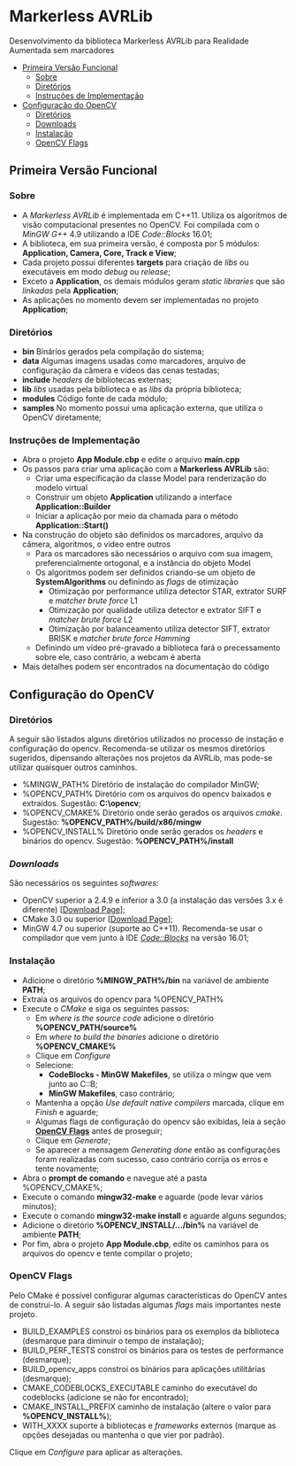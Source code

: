# Markerless AVRLib
Desenvolvimento da biblioteca Markerless AVRLib para Realidade Aumentada sem marcadores

* [Primeira Versão Funcional](#primeira-versão-funcional)
	* [Sobre](#sobre)
	* [Diretórios](#diretórios)
	* [Instruções de Implementação](#instruções-de-implementação)
* [Configuração do OpenCV](#configuração-do-opencv)
	* [Diretórios](#diretórios)
	* [Downloads](#downloads)
	* [Instalação](#instalação)
	* [OpenCV Flags](#opencv-flags)

## Primeira Versão Funcional

### Sobre
* A _Markerless AVRLib_ é implementada em C++11. Utiliza os algoritmos de visão computacional presentes no OpenCV. Foi compilada com o _MinGW G++_ 4.9 utilizando a IDE _Code::Blocks_ 16.01;
* A biblioteca, em sua primeira versão, é composta por 5 módulos: __Application, Camera, Core, Track e View__;
* Cada projeto possui diferentes __targets__ para criação de _libs_ ou executáveis em modo _debug_ ou _release_;
* Exceto a __Application__, os demais módulos geram _static libraries_ que são _linkadas_ pela __Application__;
* As aplicações no momento devem ser implementadas no projeto __Application__;

### Diretórios
* __bin__		Binários gerados pela compilação do sistema;
* __data__		Algumas imagens usadas como marcadores, arquivo de configuração da câmera e vídeos das cenas testadas;
* __include__	_headers_ de bibliotecas externas;
* __lib__		_libs_ usadas pela biblioteca e as _libs_ da própria biblioteca;
* __modules__	Código fonte de cada módulo;
* __samples__	No momento possui uma aplicação externa, que utiliza o OpenCV diretamente;

### Instruções de Implementação
* Abra o projeto __App Module.cbp__ e edite o arquivo __main.cpp__
* Os passos para criar uma aplicação com a __Markerless AVRLib__ são:
	* Criar uma especificação da classe Model para renderização do modelo virtual
	* Construir um objeto __Application__ utilizando a interface __Application::Builder__
	* Iniciar a aplicação por meio da chamada para o método __Application::Start()__
* Na construção do objeto são definidos os marcadores, arquivo da câmera, algoritmos, o vídeo entre outros
	* Para os marcadores são necessários o arquivo com sua imagem, preferencialmente ortogonal, e a instância do objeto Model
	* Os algoritmos podem ser definidos criando-se um objeto de __SystemAlgorithms__ ou definindo as _flags_ de otimização
		* Otimização por performance utiliza detector STAR, extrator SURF e _matcher brute force_ L1
		* Otimização por qualidade utiliza detector e extrator SIFT e _matcher brute force_ L2
		* Otimização por balanceamento utiliza detector SIFT, extrator BRISK e _matcher brute force Hamming_
	* Definindo um vídeo pré-gravado a biblioteca fará o precessamento sobre ele, caso contrário, a webcam é aberta
* Mais detalhes podem ser encontrados na documentação do código

## Configuração do OpenCV

### Diretórios
A seguir são listados alguns diretórios utilizados no processo de instação e configuração do opencv. Recomenda-se utilizar os mesmos diretórios sugeridos, dipensando alterações nos projetos da AVRLib, mas pode-se utilizar quaisquer outros caminhos.

* %MINGW_PATH%		Diretório de instalação do compilador MinGW;
* %OPENCV_PATH%		Diretório com os arquivos do opencv baixados e extraídos. Sugestão: __C:\opencv__;
* %OPENCV_CMAKE%	Diretório onde serão gerados os arquivos _cmake_. Sugestão: __%OPENCV_PATH%/build/x86/mingw__
* %OPENCV_INSTALL%	Diretório onde serão gerados os _headers_ e binários do opencv. Sugestão: __%OPENCV_PATH%/install__

### _Downloads_
São necessários os seguintes _softwares_:
* OpenCV superior a 2.4.9 e inferior a 3.0 (a instalação das versões 3.x é diferente) \[[Download Page](http://opencv.org/downloads.html)\];
* CMake 3.0 ou superior \[[Download Page](https://cmake.org/)\];
* MinGW 4.7 ou superior (suporte ao C++11). Recomenda-se usar o compilador que vem junto à IDE [_Code::Blocks_](http://www.codeblocks.org/downloads/26 "Download CodeBlocks") na versão 16.01;

### Instalação
* Adicione o diretório __%MINGW_PATH%/bin__ na variável de ambiente __PATH__;
* Extraia os arquivos do opencv para %OPENCV_PATH%
* Execute o _CMake_ e siga os seguintes passos:
	* Em _where is the source code_ adicione o diretório __%OPENCV_PATH/source%__
	* Em _where to build the binaries_ adicione o diretório __%OPENCV_CMAKE%__
	* Clique em _Configure_ 
	* Selecione:
		* __CodeBlocks - MinGW Makefiles__, se utiliza o mingw que vem junto ao C::B;
		* __MinGW Makefiles__, caso contrário;
	* Mantenha a opção _Use default native compilers_ marcada, clique em _Finish_ e aguarde;
	* Algumas flags de configuração do opencv são exibidas, leia a seção [__OpenCV Flags__](#opencv-flags) antes de proseguir;
	* Clique em _Generate_;
	* Se aparecer a mensagem _Generating done_ então as configurações foram realizadas com sucesso, caso contrário corrija os erros e tente novamente;
* Abra o __prompt de comando__ e navegue até a pasta %OPENCV_CMAKE%;
* Execute o comando __mingw32-make__ e aguarde (pode levar vários minutos);
* Execute o comando __mingw32-make install__ e aguarde alguns segundos;
* Adicione o diretório __%OPENCV_INSTALL/.../bin%__ na variável de ambiente __PATH__;
* Por fim, abra o projeto __App Module.cbp__, edite os caminhos para os arquivos do opencv e tente compilar o projeto;

### OpenCV Flags
Pelo CMake é possível configurar algumas características do OpenCV antes de construi-lo. A seguir são listadas algumas _flags_ mais importantes neste projeto.

* BUILD_EXAMPLES	constroi os binários para os exemplos da biblioteca (desmarque para diminuir o tempo de instalação);
* BUILD_PERF_TESTS	constroi os binários para os testes de performance (desmarque);
* BUILD_opencv_apps	constroi os binários para aplicações utilitárias (desmarque);
* CMAKE_CODEBLOCKS_EXECUTABLE	caminho do executável do codeblocks (adicione se não for encontrado);
* CMAKE_INSTALL_PREFIX			caminho de instalação (altere o valor para __%OPENCV_INSTALL%__);
* WITH_XXXX						suporte à bibliotecas e _frameworks_ externos (marque as opções desejadas ou mantenha o que vier por padrão).

Clique em _Configure_ para aplicar as alterações.
